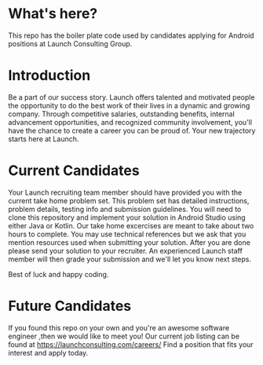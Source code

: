 # What's here?
This repo has the boiler plate code used by candidates applying for Android positions at Launch Consulting Group.

# Introduction
Be a part of our success story. Launch offers talented and motivated people the opportunity to do the best work of their lives in a dynamic and growing company. Through competitive salaries, outstanding benefits, internal advancement opportunities, and recognized community involvement, you'll have the chance to create a career you can be proud of. Your new trajectory starts here at Launch.

# Current Candidates
Your Launch recruiting team member should have provided you with the current take home problem set. This problem set has detailed instructions, problem details, testing info and submission guidelines. You will need to clone this repository and implement your solution in Android Studio using either Java or Kotlin. Our take home excercises are meant to take about two hours to complete. You may use technical references but we ask that you mention resources used when submitting your solution. After you are done please send your solution to your recruiter. An experienced Launch staff member will then grade your submission and we'll let you know next steps.

Best of luck and happy coding.

# Future Candidates
If you found this repo on your own and you're an awesome software engineer ,then we  would like to meet you! Our current job listing can be found at https://launchconsulting.com/careers/ Find a position that fits your interest and apply today.

